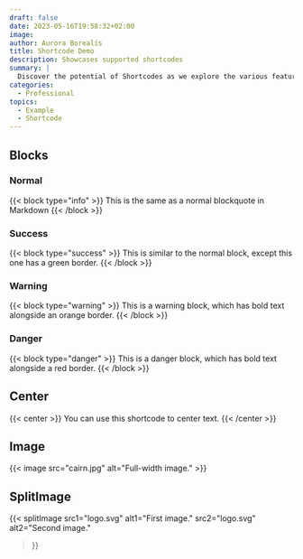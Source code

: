 ```yaml
---
draft: false
date: 2023-05-16T19:58:32+02:00
image:
author: Aurora Borealis
title: Shortcode Demo
description: Showcases supported shortcodes
summary: |
  Discover the potential of Shortcodes as we explore the various features that the Aurora theme provides you with.
categories:
  - Professional
topics:
  - Example
  - Shortcode
---
```


## Blocks

### Normal

{{< block type="info" >}}
This is the same as a normal blockquote in Markdown
{{< /block >}}

### Success

{{< block type="success" >}}
This is similar to the normal block, except this one has a green border.
{{< /block >}}

### Warning

{{< block type="warning" >}}
This is a warning block, which has bold text alongside an orange border.
{{< /block >}}

### Danger

{{< block type="danger" >}}
This is a danger block, which has bold text alongside a red border.
{{< /block >}}

## Center

{{< center >}}
You can use this shortcode to center text.
{{< /center >}}

## Image

{{< image src="cairn.jpg" alt="Full-width image."  >}}

## SplitImage

{{<
  splitImage
  src1="logo.svg" alt1="First image."
  src2="logo.svg" alt2="Second image."
>}}

